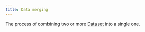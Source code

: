 ```yaml
---
title: Data merging
---
```

The process of combining two or more [Dataset](danielesalvatore/data-analysts/foundations/dataset.md) into a single one. 